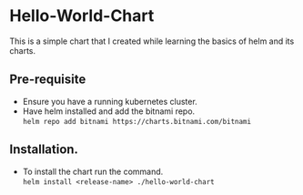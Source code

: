 # Hello-World-Chart

This is a simple chart that I created while learning the basics of helm and its charts.

## Pre-requisite
- Ensure you have a running kubernetes cluster.
- Have helm installed and add the bitnami repo.   
`helm repo add bitnami https://charts.bitnami.com/bitnami`

## Installation.
- To install the chart run the command.  
`helm install <release-name> ./hello-world-chart`  